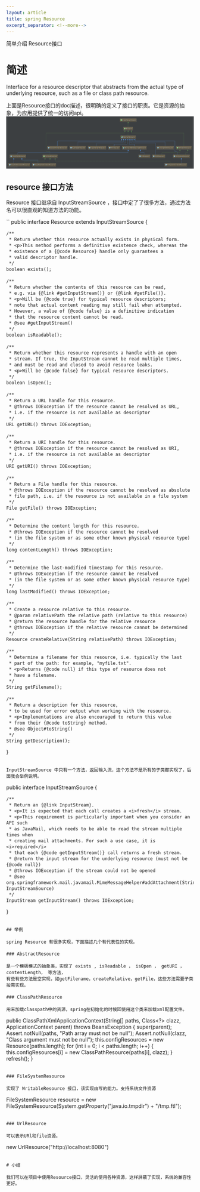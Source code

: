 ```yaml
---
layout: article
title: spring Resource
excerpt_separator: <!--more-->
---
```

简单介绍 Resource接口
<!--more-->
# 简述
Interface for a resource descriptor that abstracts from the actual type of underlying resource,
 such as a file or class path resource.

上面是Resource接口的doc描述，很明确的定义了接口的职责。它是资源的抽象，为应用提供了统一的访问api。
![](https://github.com/whyDK37/note/blob/master/_posts/spring/Resource.png?raw=true)

## resource 接口方法

Resource 接口继承自 InputStreamSource ，接口中定了了很多方法，通过方法名可以很直观的知道方法的功能。

``
public interface Resource extends InputStreamSource {

	/**
	 * Return whether this resource actually exists in physical form.
	 * <p>This method performs a definitive existence check, whereas the
	 * existence of a {@code Resource} handle only guarantees a
	 * valid descriptor handle.
	 */
	boolean exists();

	/**
	 * Return whether the contents of this resource can be read,
	 * e.g. via {@link #getInputStream()} or {@link #getFile()}.
	 * <p>Will be {@code true} for typical resource descriptors;
	 * note that actual content reading may still fail when attempted.
	 * However, a value of {@code false} is a definitive indication
	 * that the resource content cannot be read.
	 * @see #getInputStream()
	 */
	boolean isReadable();

	/**
	 * Return whether this resource represents a handle with an open
	 * stream. If true, the InputStream cannot be read multiple times,
	 * and must be read and closed to avoid resource leaks.
	 * <p>Will be {@code false} for typical resource descriptors.
	 */
	boolean isOpen();

	/**
	 * Return a URL handle for this resource.
	 * @throws IOException if the resource cannot be resolved as URL,
	 * i.e. if the resource is not available as descriptor
	 */
	URL getURL() throws IOException;

	/**
	 * Return a URI handle for this resource.
	 * @throws IOException if the resource cannot be resolved as URI,
	 * i.e. if the resource is not available as descriptor
	 */
	URI getURI() throws IOException;

	/**
	 * Return a File handle for this resource.
	 * @throws IOException if the resource cannot be resolved as absolute
	 * file path, i.e. if the resource is not available in a file system
	 */
	File getFile() throws IOException;

	/**
	 * Determine the content length for this resource.
	 * @throws IOException if the resource cannot be resolved
	 * (in the file system or as some other known physical resource type)
	 */
	long contentLength() throws IOException;

	/**
	 * Determine the last-modified timestamp for this resource.
	 * @throws IOException if the resource cannot be resolved
	 * (in the file system or as some other known physical resource type)
	 */
	long lastModified() throws IOException;

	/**
	 * Create a resource relative to this resource.
	 * @param relativePath the relative path (relative to this resource)
	 * @return the resource handle for the relative resource
	 * @throws IOException if the relative resource cannot be determined
	 */
	Resource createRelative(String relativePath) throws IOException;

	/**
	 * Determine a filename for this resource, i.e. typically the last
	 * part of the path: for example, "myfile.txt".
	 * <p>Returns {@code null} if this type of resource does not
	 * have a filename.
	 */
	String getFilename();

	/**
	 * Return a description for this resource,
	 * to be used for error output when working with the resource.
	 * <p>Implementations are also encouraged to return this value
	 * from their {@code toString} method.
	 * @see Object#toString()
	 */
	String getDescription();
}
```

InputStreamSource 中只有一个方法，返回输入流，这个方法不是所有的子类都实现了，后面我会举例说明。

```
public interface InputStreamSource {

	/**
	 * Return an {@link InputStream}.
	 * <p>It is expected that each call creates a <i>fresh</i> stream.
	 * <p>This requirement is particularly important when you consider an API such
	 * as JavaMail, which needs to be able to read the stream multiple times when
	 * creating mail attachments. For such a use case, it is <i>required</i>
	 * that each {@code getInputStream()} call returns a fresh stream.
	 * @return the input stream for the underlying resource (must not be {@code null})
	 * @throws IOException if the stream could not be opened
	 * @see org.springframework.mail.javamail.MimeMessageHelper#addAttachment(String, InputStreamSource)
	 */
	InputStream getInputStream() throws IOException;
}
```

## 举例

spring Resource 有很多实现，下面描述几个有代表性的实现。

### AbstractResource

是一个模板模式的抽象类，实现了 exists , isReadable ， isOpen ， getURI ，contentLength， 等方法，
有些有些方法是空实现，如getFilename，createRelative，getFile，这些方法需要子类按需实现。

### ClassPathResource

用来加载classpath中的资源，spring在初始化的时候回使用这个类来加载xml配置文件。

```
public ClassPathXmlApplicationContext(String[] paths, Class<?> clazz, ApplicationContext parent)
			throws BeansException {
    super(parent);
    Assert.notNull(paths, "Path array must not be null");
    Assert.notNull(clazz, "Class argument must not be null");
    this.configResources = new Resource[paths.length];
    for (int i = 0; i < paths.length; i++) {
        this.configResources[i] = new ClassPathResource(paths[i], clazz);
    }
    refresh();
}
```

### FileSystemResource

实现了 WritableResource 接口，该实现由写的能力。支持系统文件资源

```
FileSystemResource resource = new FileSystemResource(System.getProperty("java.io.tmpdir") + "/tmp.ftl");
```

### UrlResource

可以表示URl和file资源。

```
new UrlResource("http://localhost:8080")
```

# 小结

我们可以在项目中使用Resource接口，灵活的使用各种资源，这样屏蔽了实现，系统的兼容性更好。